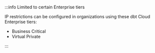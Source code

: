 :::info Limited to certain Enterprise tiers

IP restrictions can be configured in organizations using these dbt Cloud Enterprise tiers:
 * Business Critical 
 * Virtual Private

:::
